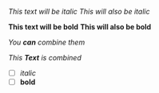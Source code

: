 *This text will be italic*
_This will also be italic_

**This text will be bold**
__This will also be bold__

_You **can** combine them_ 

_This **Text** is combined_

- [ ] *italic*
- [ ] **bold**
